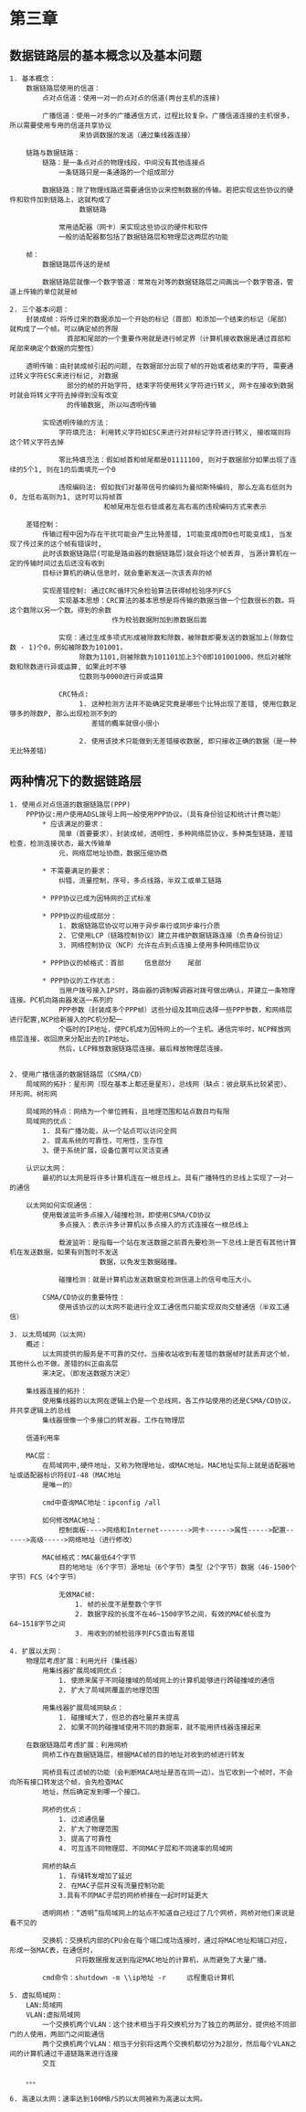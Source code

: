 # 第三章

## 数据链路层的基本概念以及基本问题
    1. 基本概念：
        数据链路层使用的信道：
            点对点信道：使用一对一的点对点的信道(两台主机的连接)

            广播信道：使用一对多的广播通信方式，过程比较复杂。广播信道连接的主机很多，所以需要使用专用的信道共享协议
                     来协调数据的发送（通过集线器连接）
        
        链路与数据链路：
            链路：是一条点对点的物理线段，中间没有其他连接点
                一条链路只是一条通路的一个组成部分

            数据链路：除了物理线路还需要通信协议来控制数据的传输。若把实现这些协议的硬件和软件加到链路上，这就构成了
                     数据链路

                常用适配器（网卡）来实现这些协议的硬件和软件
                一般的适配器都包括了数据链路层和物理层这两层的功能

        帧：
            数据链路层传送的是帧
            
            数据链路层就像一个数字管道：常常在对等的数据链路层之间画出一个数字管道，管道上传输的单位就是帧

    2. 三个基本问题：
        封装成帧：将传过来的数据添加一个开始的标记（首部）和添加一个结束的标记（尾部）就构成了一个帧。可以确定帧的界限
                  首部和尾部的一个重要作用就是进行帧定界（计算机接收数据是通过首部和尾部来确定个数据的完整性）

        透明传输：由封装成帧引起的问题, 在数据部分出现了帧的开始或者结束的字符, 需要通过转义字符ESC来进行标记, 对数据
                  部分的帧的开始字符, 结束字符使用转义字符进行转义, 网卡在接收到数据时就会将转义字符去掉得到没有改变
                  的传输数据, 所以叫透明传输
                
            实现透明传输的方法：
                字符填充法: 利用转义字符如ESC来进行对非标记字符进行转义, 接收端则将这个转义字符去掉

                零比特填充法：假如帧首和帧尾都是01111100, 则对于数据部分如果出现了连续的5个1, 则在1的后面填充一个0

                违规编码法: 假如我们对基带信号的编码为曼彻斯特编码, 那么左高右低则为0, 左低右高则为1, 这时可以将帧首
                           和帧尾用左低右低或者左高右高的违规编码方式来表示

        差错控制：
            传输过程中因为存在干扰可能会产生比特差错, 1可能变成0而0也可能变成1, 当发现了传过来的这个帧有错误时, 
            此时该数据链路层(可能是路由器的数据链路层)就会将这个帧丢弃, 当源计算机在一定的传输时间过去后还没有收到
            目标计算机的确认信息时，就会重新发送一次该丢弃的帧
            
            实现差错控制: 通过CRC循环冗余检验算法获得帧检验序列FCS
                实现基本思想：CRC算法的基本思想是将传输的数据当做一个位数很长的数。将这个数除以另一个数。得到的余数
                             作为校验数据附加到原数据后面
                
                实现：通过生成多项式形成被除数和除数，被除数即要发送的数据加上(除数位数 - 1)个0，例如被除数为101001，
                     除数为1101,则被除数为101101加上3个0即101001000，然后对被除数和除数进行异或运算, 如果此时不够
                     位数则与0000进行异或运算

                CRC特点: 
                     1. 这种检测方法并不能确定究竟是哪些个比特出现了差错, 使用位数足够多的除数P, 那么出现检测不到的
                        差错的概率就很小很小

                     2. 使用该技术只能做到无差错接收数据, 即只接收正确的数据（是一种无比特差错）

## 两种情况下的数据链路层
    1. 使用点对点信道的数据链路层(PPP)
        PPP协议:用户使用ADSL拨号上网一般使用PPP协议。（具有身份验证和统计计费功能）
            * 应该满足的要求：
                简单（首要要求），封装成帧，透明性，多种网络层协议，多种类型链路，差错检查，检测连接状态，最大传输单
                元，网络层地址协商，数据压缩协商
            
            * 不需要满足的要求：
                纠错，流量控制，序号，多点线路，半双工或单工链路

            * PPP协议已成为因特网的正式标准
            
            * PPP协议的组成部分：
                1. 数据链路层协议可以用于异步串行或同步串行介质
                2. 它使用LCP（链路控制协议）建立并维护数据链路连接（负责身份验证）
                3. 网络控制协议（NCP）允许在点到点连接上使用多种网络层协议
            
            * PPP协议的帧格式：首部     信息部分    尾部

            * PPP协议的工作状态：
                当用户拨号接入IPS时，路由器的调制解调器对拨号做出确认，并建立一条物理连接。PC机向路由器发送一系列的
                PPP参数（封装成多个PPP帧）这些分组及其响应选择一些PPP参数，和网络层进行配置,NCP给新接入的PC机分配一
                个临时的IP地址，使PC机成为因特网上的一个主机。通信完毕时，NCP释放网络层连接，收回原来分配出去的IP地址。
                然后，LCP释放数据链路层连接。最后释放物理层连接。

            
    2. 使用广播信道的数据链路层（CSMA/CD）
        局域网的拓扑：星形网（现在基本上都还是星形），总线网（缺点：彼此联系比较紧密）、环形网、树形网

        局域网的特点：网络为一个单位拥有，且地理范围和站点数目均有限
        局域网的优点：
            1. 具有广播功能，从一个站点可以访问全网
            2. 提高系统的可靠性，可用性，生存性
            3、便于系统扩展，设备位置可以灵活变通
        
        认识以太网：
            最初的以太网是将许多计算机连在一根总线上。具有广播特性的总线上实现了一对一的通信
        
        以太网如何实现通信：
            使用载波监听多点接入/碰撞检测，即使用CSMA/CD协议
                多点接入：表示许多计算机以多点接入的方式连接在一根总线上

                载波监听：是指每一个站在发送数据之前首先要检测一下总线上是否有其他计算机在发送数据，如果有则暂时不发送
                          数据，以免发生数据碰撞。

                碰撞检测：就是计算机边发送数据变检测信道上的信号电压大小。

            CSMA/CD协议的重要特性：
                使用该协议的以太网不能进行全双工通信而只能实现双向交替通信（半双工通信）

    3. 以太局域网（以太网）
        概述：
            以太网提供的服务是不可靠的交付。当接收站收到有差错的数据帧时就丢弃这个帧，其他什么也不做。差错的纠正由高层
            来决定。（即发送数据方决定）

        集线器连接的拓扑：
            使用集线器的以太网在逻辑上仍是一个总线网，各工作站使用的还是CSMA/CD协议，并共享逻辑上的总线
            集线器很像一个多接口的转发器，工作在物理层

        信道利用率

        MAC层：
            在局域网中,硬件地址，又称为物理地址，或MAC地址。MAC地址实际上就是适配器地址或适配器标识符EUI-48（MAC地址
            是唯一的）

            cmd中查询MAC地址：ipconfig /all
            
            如何修改MAC地址：
                控制面板---->网络和Internet------->网卡------>属性----->配置------>高级----->网络地址（进行修改）
            
            MAC帧格式：MAC最低64个字节
                目的地地址（6个字节）源地址（6个字节）类型（2个字节）数据（46-1500个字节）FCS（4个字节）

                无效MAC帧:
                    1. 帧的长度不是整数个字节
                    2. 数据字段的长度不在46~1500字节之间，有效的MAC帧长度为64~1518字节之间
                    3. 用收到的帧检验序列FCS查出有差错

    4. 扩展以太网：
        物理层考虑扩展：利用光纤（集线器）
            用集线器扩展局域网优点：
                1. 使原来属于不同碰撞域的局域网上的计算机能够进行跨碰撞域的通信
                2. 扩大了局域网覆盖的地理范围

            用集线器扩展局域网缺点：
                1. 碰撞域大了，但总的吞吐量并未提高
                2. 如果不同的碰撞域使用不同的数据率，就不能用挤线器连接起来
        
        在数据链路层考虑扩展：利用网桥
            网桥工作在数据链路层，根据MAC帧的目的地址对收到的帧进行转发
            
            网桥具有过滤帧的功能（会判断MACA地址是否在同一边）。当它收到一个帧时，不会向所有接口转发这个帧，会先检查MAC
            地址，然后确定发到哪一个接口。
            
            网桥的优点：
                1. 过滤通信量
                2. 扩大了物理范围
                3. 提高了可靠性
                4. 可互连不同物理层、不同MAC子层和不同速率的局域网
            
            网桥的缺点
                1. 存储转发增加了延迟
                2. 在MAC子层并没有流量控制功能
                3.具有不同MAC子层的网桥桥接在一起时时延更大
            
            透明网桥：“透明”指局域网上的站点不知道自己经过了几个网桥，网桥对他们来说是看不见的

            交换机：交换机内部的CPU会在每个端口成功连接时，通过将MAC地址和端口对应，形成一张MAC表，在通信时，
                    只将数据报发送到指定MAC地址的计算机，从而避免了大量广播。

            cmd命令：shutdown -m \\ip地址 -r     远程重启计算机

    5. 虚拟局域网：
        LAN:局域网
        VLAN:虚拟局域网
            一个交换机两个VLAN：这个技术相当于将交换机分为了独立的两部分，提供给不同部门的人使用，两部门之间能通信
            两个交换机两个VLAN：相当于分别将这两个交换机都切分为2部分，然后每个VLAN之间的计算机通过干道链路来进行连接
            交互
        
        。。。

    6. 高速以太网：速率达到100MB/S的以太网被称为高速以太网。 
